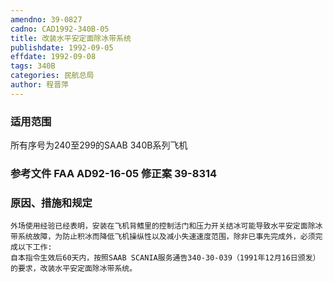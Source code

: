 ```yaml
---
amendno: 39-0827  
cadno: CAD1992-340B-05  
title: 改装水平安定面除冰带系统  
publishdate: 1992-09-05  
effdate: 1992-09-08  
tags: 340B  
categories: 民航总局  
author: 程晋萍  
---
```

  
### 适用范围  
所有序号为240至299的SAAB 340B系列飞机  
  
<!--more-->  
### 参考文件    FAA AD92-16-05 修正案 39-8314  
  
### 原因、措施和规定  
    外场使用经验已经表明，安装在飞机背鳍里的控制活门和压力开关结冰可能导致水平安定面除冰带系统故障，为防止积冰而降低飞机操纵性以及减小失速速度范围，除非已事先完成外，必须完成以下工作:  
    自本指令生效后60天内，按照SAAB SCANIA服务通告340-30-039（1991年12月16日颁发）的要求，改装水平安定面除冰带系统。  
